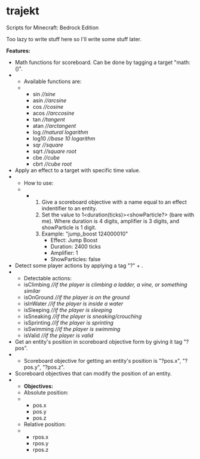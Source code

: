 # trajekt
Scripts for Minecraft: Bedrock Edition

Too lazy to write stuff here so I'll write some stuff later.

**Features:**
- Math functions for scoreboard. Can be done by tagging a target "math:<functionName>(<scoreboardObjectiveName>)".
- - Available functions are:
  - - sin *//sine*
    - asin *//arcsine*
    - cos *//cosine*
    - acos *//arccosine*
    - tan *//tangent*
    - atan *//arctangent*
    - log *//natural logarithm*
    - log10 *//base 10 logarithm*
    - sqr *//square*
    - sqrt *//square root*
    - cbe *//cube*
    - cbrt *//cube root*
- Apply an effect to a target with specific time value.
- - How to use:
  - - 1) Give a scoreboard objective with a name equal to an effect indentifier to an entity.
      2) Set the value to 1<duration(ticks)><amplifier><showParticle?> (bare with me). Where duration is 4 digits, amplifier is 3 digits, and showParticle is 1 digit.
      3) Example: "jump_boost 124000010"
         - Effect: Jump Boost
         - Duration: 2400 ticks
         - Amplifier: 1
         - ShowParticles: false
- Detect some player actions by applying a tag "?" + <action>.
- - Detectable actions:
  - isClimbing *//if the player is climbing a ladder, a vine, or something similar*
  - isOnGround *//if the player is on the ground*
  - isInWater *//if the player is inside a water*
  - isSleeping *//if the player is sleeping*
  - isSneaking *//if the player is sneaking/crouching*
  - isSprinting *//if the player is sprinting*
  - isSwimming *//if the player is swimming*
  - isValid *//if the player is valid*
- Get an entity's position in scoreboard objective form by giving it tag "?pos".
- - Scoreboard objective for getting an entity's position is "?pos.x", "?pos.y", "?pos.z".
- Scoreboard objectives that can modify the position of an entity.
- - **Objectives:**
  - Absolute position:
  - - pos.x
    - pos.y
    - pos.z
  - Relative position:
  - - rpos.x
    - rpos.y
    - rpos.z

